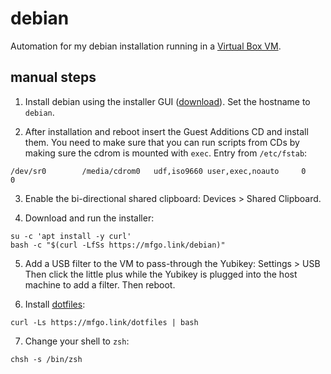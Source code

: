 # debian

Automation for my debian installation running in a
[Virtual Box VM](https://www.virtualbox.org).

## manual steps

1. Install debian using the installer GUI
([download](https://www.debian.org/distrib/netinst#smallcd)). Set the hostname
to `debian`.

2. After installation and reboot insert the Guest Additions CD and install
them. You need to make sure that you can run scripts from CDs by making sure
the cdrom is mounted with `exec`. Entry from `/etc/fstab`:

```
/dev/sr0        /media/cdrom0   udf,iso9660 user,exec,noauto     0       0
```

3. Enable the bi-directional shared clipboard: Devices > Shared Clipboard.

4. Download and run the installer:

```shell
su -c 'apt install -y curl'
bash -c "$(curl -LfSs https://mfgo.link/debian)"
```

5. Add a USB filter to the VM to pass-through the Yubikey: Settings > USB
Then click the little plus while the Yubikey is plugged into the host machine
to add a filter. Then reboot.

6. Install [dotfiles](https://github.com/mfinelli/dotfiles):

```shell
curl -Ls https://mfgo.link/dotfiles | bash
```

7. Change your shell to `zsh`:

```shell
chsh -s /bin/zsh
```
